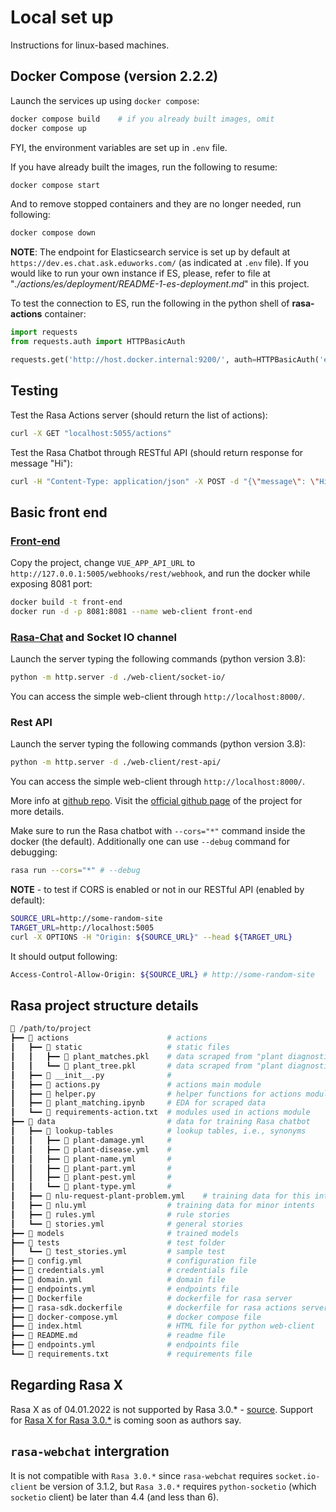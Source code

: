 # Local set up

Instructions for linux-based machines.

## Docker Compose (version 2.2.2)

Launch the services up using `docker compose`:
```bash
docker compose build    # if you already built images, omit
docker compose up
```

FYI, the environment variables are set up in `.env` file.

If you have already built the images, run the following to resume:
```bash
docker compose start
```

And to remove stopped containers and they are no longer needed, run following:
```bash
docker compose down
```

__NOTE__: The endpoint for Elasticsearch service is set up by default at `https://dev.es.chat.ask.eduworks.com/` (as indicated at `.env` file). 
If you would like to run your own instance if ES, please, refer to file at "_./actions/es/deployment/README-1-es-deployment.md_" in this project.

To test the connection to ES, run the following in the python shell of __rasa-actions__ container:
```python
import requests
from requests.auth import HTTPBasicAuth 

requests.get('http://host.docker.internal:9200/', auth=HTTPBasicAuth('elastic', 'changeme')).json()
```

## Testing

Test the Rasa Actions server (should return the list of actions):
```bash
curl -X GET "localhost:5055/actions"
```

Test the Rasa Chatbot through RESTful API (should return response for message "Hi"):
```bash
curl -H "Content-Type: application/json" -X POST -d "{\"message\": \"Hi\", \"sender\": \"1\"}" "localhost:5005/webhooks/rest/webhook"
```

## Basic front end

### [Front-end](https://git.eduworks.us/ask-extension/askchatbot-widget)

Copy the project, change `VUE_APP_API_URL` to `http://127.0.0.1:5005/webhooks/rest/webhook`, and run the docker while exposing 8081 port:
```bash
docker build -t front-end
docker run -d -p 8081:8081 --name web-client front-end
```

### [Rasa-Chat](https://www.npmjs.com/package/@rasahq/rasa-chat) and Socket IO channel

Launch the server typing the following commands (python version 3.8):
```bash
python -m http.server -d ./web-client/socket-io/
```
You can access the simple web-client through `http://localhost:8000/`.

### Rest API

Launch the server typing the following commands (python version 3.8):
```bash
python -m http.server -d ./web-client/rest-api/
```
You can access the simple web-client through `http://localhost:8000/`.

More info at [github repo](https://github.com/RasaHQ/how-to-rasa/tree/main/video-10-connectors). Visit the [official github page](https://github.com/scalableminds/chatroom) of the project for more details. 

Make sure to run the Rasa chatbot with `--cors="*"` command inside the docker (the default). Additionally one can use `--debug` command for debugging:
```bash
rasa run --cors="*" # --debug
```

__NOTE__ - to test if CORS is enabled or not in our RESTful API (enabled by default):
```bash
SOURCE_URL=http://some-random-site
TARGET_URL=http://localhost:5005
curl -X OPTIONS -H "Origin: ${SOURCE_URL}" --head ${TARGET_URL}
```
It should output following:
```bash
Access-Control-Allow-Origin: ${SOURCE_URL} # http://some-random-site
```

## Rasa project structure details

```bash
📂 /path/to/project
┣━━ 📂 actions                      # actions
┃   ┣━━ 📂 static                   # static files
┃   ┃   ┣━━ 🔢 plant_matches.pkl    # data scraped from "plant diagnostic matrix"
┃   ┃   ┗━━ 🔢 plant_tree.pkl       # data scraped from "plant diagnostic matrix"
┃   ┣━━ 🐍 __init__.py              #
┃   ┣━━ 🐍 actions.py               # actions main module
┃   ┣━━ 🐍 helper.py                # helper functions for actions module
┃   ┣━━ 📄 plant_matching.ipynb     # EDA for scraped data
┃   ┗━━ 📄 requirements-action.txt  # modules used in actions module
┣━━ 📂 data                         # data for training Rasa chatbot
┃   ┣━━ 📂 lookup-tables            # lookup tables, i.e., synonyms
┃   ┃   ┣━━ 📄 plant-damage.yml     # 
┃   ┃   ┣━━ 📄 plant-disease.yml    #
┃   ┃   ┣━━ 📄 plant-name.yml       #
┃   ┃   ┣━━ 📄 plant-part.yml       #
┃   ┃   ┣━━ 📄 plant-pest.yml       #
┃   ┃   ┗━━ 📄 plant-type.yml       #
┃   ┣━━ 📄 nlu-request-plant-problem.yml    # training data for this intent
┃   ┣━━ 📄 nlu.yml                  # training data for minor intents
┃   ┣━━ 📄 rules.yml                # rule stories
┃   ┗━━ 📄 stories.yml              # general stories
┣━━ 📂 models                       # trained models
┣━━ 📂 tests                        # test folder
┃   ┗━━ 📄 test_stories.yml         # sample test
┣━━ 📄 config.yml                   # configuration file
┣━━ 📄 credentials.yml              # credentials file
┣━━ 📄 domain.yml                   # domain file
┣━━ 📄 endpoints.yml                # endpoints file
┣━━ 🐋 Dockerfile                   # dockerfile for rasa server
┣━━ 🐋 rasa-sdk.dockerfile          # dockerfile for rasa actions server
┣━━ 🐋 docker-compose.yml           # docker compose file
┣━━ 📄 index.html                   # HTML file for python web-client
┣━━ 📄 README.md                    # readme file
┣━━ 📄 endpoints.yml                # endpoints file
┗━━ 📄 requirements.txt             # requirements file
```

## Regarding Rasa X

Rasa X as of 04.01.2022 is not supported by Rasa 3.0.* - [source](https://rasa.com/docs/rasa-x/changelog/compatibility-matrix/). Support for [Rasa X for Rasa 3.0.*](https://forum.rasa.com/t/rasa-x-3-0/49700) is coming soon as authors say.

## `rasa-webchat` intergration

It is not compatible with `Rasa 3.0.*` since `rasa-webchat` requires `socket.io-client` be version of 3.1.2, but `Rasa 3.0.*` requires `python-socketio` (which `socketio` client) be later than 4.4 (and less than 6).